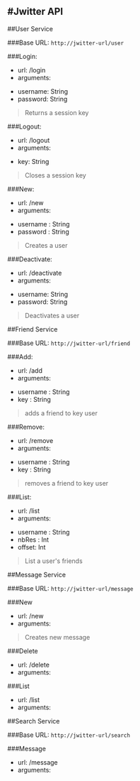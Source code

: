 #Jwitter API
----------

##User Service

###Base URL:
`http://jwitter-url/user`
  
###Login:

- url: /login
- arguments:
 + username: String
 + password: String

> Returns a session key

###Logout:
		
- url: /logout
- arguments:
 + key: String

> Closes a session key

###New:

- url: /new
- arguments:
 + username : String
 + password : String

> Creates a user

###Deactivate:
		
- url: /deactivate
- arguments:
 + username: String
 + password: String

 > Deactivates a user

##Friend Service

###Base URL:
`http://jwitter-url/friend`

###Add:

- url: /add
- arguments:
 + username : String
 + key : String

> adds a friend to key user

###Remove:

- url: /remove
- arguments:
 + username : String
 + key : String

> removes a friend to key user

###List:

- url: /list
- arguments:
 + username : String 
 + nbRes : Int
 + offset: Int

> List a user's friends

##Message Service

###Base URL:
`http://jwitter-url/message`

###New

- url: /new
- arguments:

> Creates new message

###Delete

- url: /delete
- arguments:

###List
- url: /list
- arguments:

##Search Service

###Base URL:
`http://jwitter-url/search`

###Message
- url: /message
- arguments:

